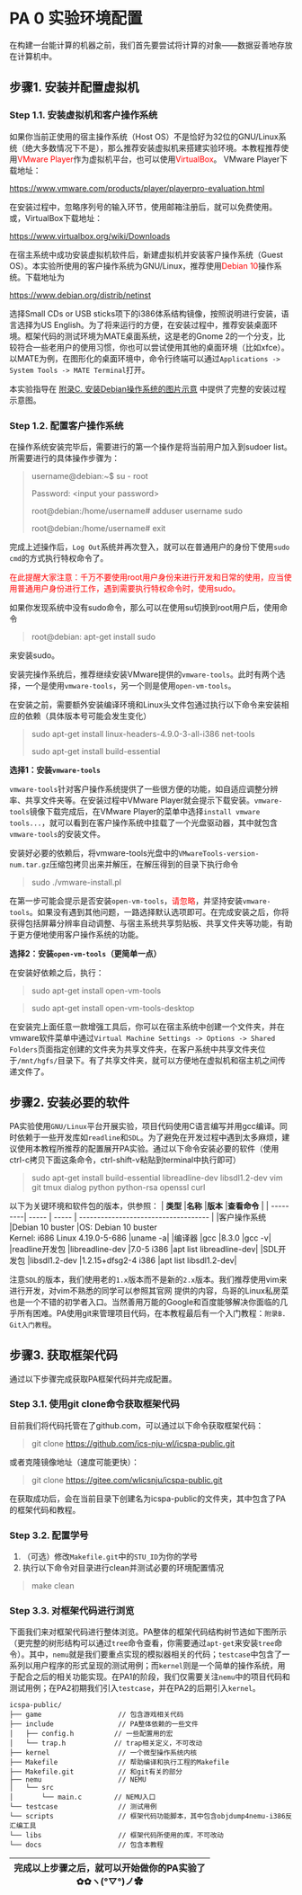 # PA 0 实验环境配置

在构建一台能计算的机器之前，我们首先要尝试将计算的对象——数据妥善地存放在计算机中。

## 步骤1. 安装并配置虚拟机

### Step 1.1. 安装虚拟机和客户操作系统

如果你当前正使用的宿主操作系统（Host OS）不是恰好为32位的GNU/Linux系统（绝大多数情况下不是），那么推荐安装虚拟机来搭建实验环境。本教程推荐使用<font color=red>VMware Player</font>作为虚拟机平台，也可以使用<font color=red>VirtualBox</font>。
VMware Player下载地址：

https://www.vmware.com/products/player/playerpro-evaluation.html

在安装过程中，忽略序列号的输入环节，使用邮箱注册后，就可以免费使用。
或，VirtualBox下载地址：

https://www.virtualbox.org/wiki/Downloads

在宿主系统中成功安装虚拟机软件后，新建虚拟机并安装客户操作系统（Guest OS）。本实验所使用的客户操作系统为GNU/Linux，推荐使用<font color=red>Debian 10</font>操作系统。下载地址为

https://www.debian.org/distrib/netinst

选择Small CDs or USB sticks项下的i386体系结构镜像，按照说明进行安装，语言选择为US English。为了将来运行的方便，在安装过程中，推荐安装桌面环境。框架代码的测试环境为MATE桌面系统，这是老的Gnome 2的一个分支，比较符合一些老用户的使用习惯，你也可以尝试使用其他的桌面环境（比如xfce）。以MATE为例，在图形化的桌面环境中，命令行终端可以通过`Applications -> System Tools -> MATE Terminal`打开。

本实验指导在 [附录C. 安装Debian操作系统的图片示意](../ch/ch_appendix_C_local_vm.md) 中提供了完整的安装过程示意图。

### Step 1.2. 配置客户操作系统

在操作系统安装完毕后，需要进行的第一个操作是将当前用户加入到sudoer list。所需要进行的具体操作步骤为：

> username@debian:~$ su - root
> 
> Password: \<input your password\>
> 
> root@debian:/home/username# adduser username sudo
> 
> root@debian:/home/username# exit

完成上述操作后，`Log Out`系统并再次登入，就可以在普通用户的身份下使用`sudo cmd`的方式执行特权命令了。

<font color=red>在此提醒大家注意：千万不要使用root用户身份来进行开发和日常的使用，应当使用普通用户身份进行工作，遇到需要执行特权命令时，使用sudo。</font>

如果你发现系统中没有sudo命令，那么可以在使用su切换到root用户后，使用命令

> root@debian: apt-get install sudo

来安装sudo。

安装完操作系统后，推荐继续安装VMware提供的`vmware-tools`。此时有两个选择，一个是使用`vmware-tools`，另一个则是使用`open-vm-tools`。

在安装之前，需要额外安装编译环境和Linux头文件包通过执行以下命令来安装相应的依赖（具体版本号可能会发生变化）

> sudo apt-get install linux-headers-4.9.0-3-all-i386 net-tools
> 
> sudo apt-get install build-essential

**选择1：安装`vmware-tools`**

`vmware-tools`针对客户操作系统提供了一些很方便的功能，如自适应调整分辨率、共享文件夹等。在安装过程中VMware Player就会提示下载安装。`vmware-tools`镜像下载完成后，在VMware Player的菜单中选择`install vmware tools...`，就可以看到在客户操作系统中挂载了一个光盘驱动器，其中就包含`vmware-tools`的安装文件。

安装好必要的依赖后，将vmware-tools光盘中的`VMwareTools-version-num.tar.gz`压缩包拷贝出来并解压，在解压得到的目录下执行命令

> sudo ./vmware-install.pl

在第一步可能会提示是否安装`open-vm-tools`，<font color=red>请忽略</font>，并坚持安装`vmware-tools`。如果没有遇到其他问题，一路选择默认选项即可。在完成安装之后，你将获得包括屏幕分辨率自动调整、与宿主系统共享剪贴板、共享文件夹等功能，有助于更方便地使用客户操作系统的功能。

**选择2：安装`open-vm-tools`（更简单一点）**

在安装好依赖之后，执行：

> sudo apt-get install open-vm-tools

> sudo apt-get install open-vm-tools-desktop

在安装完上面任意一款增强工具后，你可以在宿主系统中创建一个文件夹，并在vmware软件菜单中通过`Virtual Machine Settings -> Options -> Shared Folders`页面指定创建的文件夹为共享文件夹，在客户系统中共享文件夹位于`/mnt/hgfs/`目录下。有了共享文件夹，就可以方便地在虚拟机和宿主机之间传递文件了。

## 步骤2. 安装必要的软件

PA实验使用`GNU/Linux`平台开展实验，项目代码使用C语言编写并用gcc编译。同时依赖于一些开发库如`readline`和`SDL`。为了避免在开发过程中遇到太多麻烦，建议使用本教程所推荐的配置展开PA实验。通过以下命令安装必要的软件（使用ctrl-c拷贝下面这条命令，ctrl-shift-v粘贴到terminal中执行即可）

> sudo apt-get install build-essential libreadline-dev libsdl1.2-dev vim git tmux dialog python python-rsa openssl curl

以下为关键环境和软件包的版本，供参照：
| **类型** |**名称** |**版本** |**查看命令** |
| ---------| ----- | ----- | ------------------------------------ |
|客户操作系统	|Debian 10 buster	|OS: Debian 10 buster<br>Kernel: i686 Linux 4.19.0-5-686	|uname -a|
|编译器	|gcc	|8.3.0	|gcc -v|
|readline开发包	|libreadline-dev	|7.0-5 i386	|apt list libreadline-dev|
|SDL开发包	|libsdl1.2-dev	|1.2.15+dfsg2-4 i386	|apt list libsdl1.2-dev|

注意`SDL`的版本，我们使用老的`1.x`版本而不是新的`2.x`版本。我们推荐使用vim来进行开发，对vim不熟悉的同学可以参照其官网 提供的内容，鸟哥的Linux私房菜 也是一个不错的初学者入口。当然善用万能的Google和百度能够解决你面临的几乎所有困难。PA使用git来管理项目代码，在本教程最后有一个入门教程：`附录B. Git入门教程`。

## 步骤3. 获取框架代码

通过以下步骤完成获取PA框架代码并完成配置。

### Step 3.1. 使用git clone命令获取框架代码

目前我们将代码托管在了github.com，可以通过以下命令获取框架代码：

> git clone https://github.com/ics-nju-wl/icspa-public.git

或者克隆镜像地址（速度可能更快）：

> git clone https://gitee.com/wlicsnju/icspa-public.git

在获取成功后，会在当前目录下创建名为icspa-public的文件夹，其中包含了PA的框架代码和教程。

### Step 3.2. 配置学号

1. （可选）修改`Makefile.git`中的`STU_ID`为你的学号
2. 执行以下命令对目录进行clean并测试必要的环境配置情况

> make clean

### Step 3.3. 对框架代码进行浏览

下面我们来对框架代码进行整体浏览。PA整体的框架代码结构树节选如下图所示（更完整的树形结构可以通过`tree`命令查看，你需要通过`apt-get`来安装`tree`命令）。其中，`nemu`就是我们要重点实现的模拟器相关的代码；`testcase`中包含了一系列以用户程序的形式呈现的测试用例；而`kernel`则是一个简单的操作系统，用于配合之后的相关功能实现。在PA1的阶段，我们仅需要关注`nemu`中的项目代码和测试用例；在PA2初期我们引入`testcase`，并在PA2的后期引入`kernel`。

```
icspa-public/
├── game                   // 包含游戏相关代码
├── include                // PA整体依赖的一些文件
│   ├── config.h          // 一些配置用的宏
│   └── trap.h            // trap相关定义，不可改动
├── kernel                 // 一个微型操作系统内核
├── Makefile               // 帮助编译和执行工程的Makefile
├── Makefile.git           // 和git有关的部分
├── nemu                   // NEMU
│   └── src
│       └── main.c        // NEMU入口
└── testcase               // 测试用例
└── scripts                // 框架代码功能脚本，其中包含objdump4nemu-i386反汇编工具
└── libs                   // 框架代码所使用的库，不可改动
└── docs                   // 包含本教程
```


|完成以上步骤之后，就可以开始做你的PA实验了<br>✿✿ヽ(°▽°)ノ✿|
|:----:|

